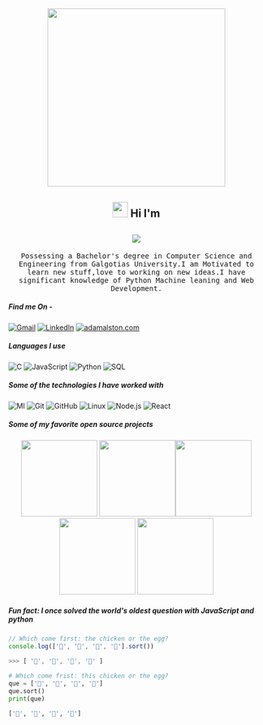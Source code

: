 <h2 align="Center"><img src="https://camo.githubusercontent.com/3b7c592ede97b6138ffd4b1cc1541c2f3b11fd39/687474703a2f2f33312e6d656469612e74756d626c722e636f6d2f31376665613932306666333665663466356238373764353231366137616164392f74756d626c725f6d6f39786a65387a5a34317163626975666f315f313238302e676966" height="350px" width ="350px"> </h2>

<h2 align="Center"><img src="https://media.giphy.com/media/WUlplcMpOCEmTGBtBW/giphy.gif" width="30"> Hi I'm 
<h2 align="Center"><img src ="https://user-images.githubusercontent.com/36238748/93034703-91afe480-f658-11ea-8b19-51f3bff634d6.gif" ></h2> 

<p align="center"> <samp>Possessing a Bachelor's degree in Computer Science and Engineering from Galgotias University.I am Motivated to learn new stuff,love to working on new ideas.I have significant knowledge of Python Machine leaning and Web Development.
  
##### Find me On -
[![Gmail](https://img.shields.io/badge/-GMAIL-D14836?style=for-the-badge&logo=gmail&logoColor=white)](mailto:shantmiitanphy@gmail.com)
[![LinkedIn](https://img.shields.io/badge/-LINKEDIN-0077B5?style=for-the-badge&logo=linkedin&logoColor=white)](https://www.linkedin.com/in/shantanu-mishra-8b6b66151/)
[![adamalston.com](https://img.shields.io/badge/-SHAN.CODES-000000?style=for-the-badge&logo=react&logoColor=white)](https://shan.codes/)

##### Languages I use

![C](https://img.shields.io/badge/-C-000000?style=flat&logo=c)
![JavaScript](https://img.shields.io/badge/-JavaScript-000000?style=flat&logo=javascript)
![Python](https://img.shields.io/badge/-Python-000000?style=flat&logo=python)
![SQL](https://img.shields.io/badge/-SQL-000000?style=flat&logo=postgresql)

##### Some of the technologies I have worked with
![Ml](https://img.shields.io/badge/-Ml-222222?style=flat&logo=python&logoColor=FCC624)
![Git](https://img.shields.io/badge/-Git-222222?style=flat&logo=git&logoColor=F05032)
![GitHub](https://img.shields.io/badge/-GitHub-222222?style=flat&logo=github&logoColor=181717)
![Linux](https://img.shields.io/badge/-Linux-222222?style=flat&logo=linux&logoColor=FCC624)
![Node.js](https://img.shields.io/badge/-Node.js-222222?style=flat&logo=node.js&logoColor=339933)
![React](https://img.shields.io/badge/-React-222222?style=flat&logo=React&logoColor=61DAFB)

##### Some of my favorite open source projects
<p align="center">
<img src="https://i.giphy.com/media/LMt9638dO8dftAjtco/200.webp" width="150"> <img src="https://i.giphy.com/media/KzJkzjggfGN5Py6nkT/200.webp" width="150"><img src="https://i.giphy.com/media/IdyAQJVN2kVPNUrojM/200.webp" width="150"> <img src="https://media.giphy.com/media/UWt0rhp21JgLwoeFQP/giphy.gif" width ="150"/> <img src="https://media.giphy.com/media/kH6CqYiquZawmU1HI6/giphy.gif" width ="150"/> 
</p>



##### Fun fact: I once solved the world's oldest question with JavaScript and python
<!-- wi*quL3fcV -->

```javascript
// Which come first: the chicken or the egg?
console.log(['🥚', '🐣', '🐥', '🐔'].sort())

>>> [ '🐔', '🐣', '🐥', '🥚' ]
```
``` Python
# Which come frist: this chicken or the egg?
que = ['🥚', '🐣', '🐥', '🐔']
que.sort()
print(que)

['🐔', '🐣', '🐥', '🥚']
```


